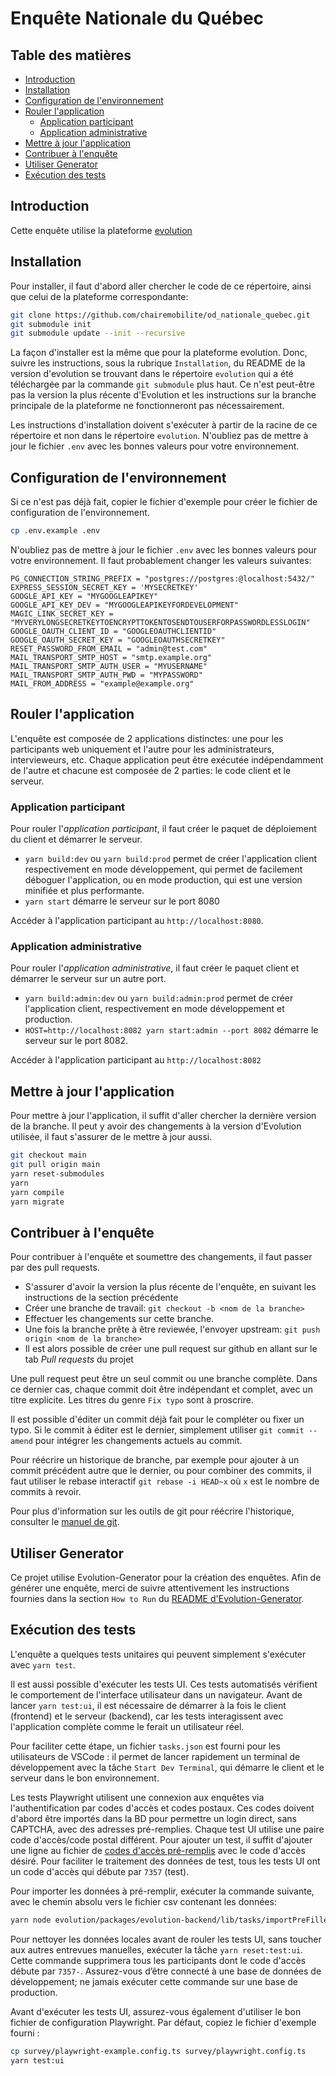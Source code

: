 # Enquête Nationale du Québec

## Table des matières

- [Introduction](#introduction)
- [Installation](#installation)
- [Configuration de l'environnement](#configuration-de-lenvironnement)
- [Rouler l'application](#rouler-lapplication)
  - [Application participant](#application-participant)
  - [Application administrative](#application-administrative)
- [Mettre à jour l'application](#mettre-à-jour-lapplication)
- [Contribuer à l'enquête](#contribuer-à-lenquête)
- [Utiliser Generator](#utiliser-generator)
- [Exécution des tests](#exécution-des-tests)

## Introduction

Cette enquête utilise la plateforme [evolution](https://github.com/chairemobilite/evolution)

## Installation

Pour installer, il faut d'abord aller chercher le code de ce répertoire, ainsi que celui de la plateforme correspondante:

```bash
git clone https://github.com/chairemobilite/od_nationale_quebec.git
git submodule init
git submodule update --init --recursive

```

La façon d'installer est la même que pour la plateforme evolution. Donc, suivre les instructions, sous la rubrique `Installation`, du README de la version d'evolution se trouvant dans le répertoire `evolution` qui a été téléchargée par la commande `git submodule` plus haut. Ce n'est peut-être pas la version la plus récente d'Evolution et les instructions sur la branche principale de la plateforme ne fonctionneront pas nécessairement.

Les instructions d'installation doivent s'exécuter à partir de la racine de ce répertoire et non dans le répertoire `evolution`. N'oubliez pas de mettre à jour le fichier `.env` avec les bonnes valeurs pour votre environnement.

## Configuration de l'environnement

Si ce n'est pas déjà fait, copier le fichier d'exemple pour créer le fichier de configuration de l'environnement.

```bash
cp .env.example .env
```

N'oubliez pas de mettre à jour le fichier `.env` avec les bonnes valeurs pour votre environnement. Il faut probablement changer les valeurs suivantes:

```env
PG_CONNECTION_STRING_PREFIX = "postgres://postgres:@localhost:5432/"
EXPRESS_SESSION_SECRET_KEY = 'MYSECRETKEY'
GOOGLE_API_KEY = "MYGOOGLEAPIKEY"
GOOGLE_API_KEY_DEV = "MYGOOGLEAPIKEYFORDEVELOPMENT"
MAGIC_LINK_SECRET_KEY = "MYVERYLONGSECRETKEYTOENCRYPTTOKENTOSENDTOUSERFORPASSWORDLESSLOGIN"
GOOGLE_OAUTH_CLIENT_ID = "GOOGLEOAUTHCLIENTID"
GOOGLE_OAUTH_SECRET_KEY = "GOOGLEOAUTHSECRETKEY"
RESET_PASSWORD_FROM_EMAIL = "admin@test.com"
MAIL_TRANSPORT_SMTP_HOST = "smtp.example.org"
MAIL_TRANSPORT_SMTP_AUTH_USER = "MYUSERNAME"
MAIL_TRANSPORT_SMTP_AUTH_PWD = "MYPASSWORD"
MAIL_FROM_ADDRESS = "example@example.org"
```

## Rouler l'application

L'enquête est composée de 2 applications distinctes: une pour les participants web uniquement et l'autre pour les administrateurs, intervieweurs, etc. Chaque application peut être exécutée indépendamment de l'autre et chacune est composée de 2 parties: le code client et le serveur.

### Application participant

Pour rouler l'*application participant*, il faut créer le paquet de déploiement du client et démarrer le serveur.

* `yarn build:dev` ou `yarn build:prod` permet de créer l'application client respectivement en mode développement, qui permet de facilement déboguer l'application, ou en mode production, qui est une version minifiée et plus performante.
* `yarn start` démarre le serveur sur le port 8080

Accéder à l'application participant au `http://localhost:8080`.

### Application administrative

Pour rouler l'*application administrative*, il faut créer le paquet client et démarrer le serveur sur un autre port.

* `yarn build:admin:dev` ou `yarn build:admin:prod` permet de créer l'application client, respectivement en mode développement et production.
* `HOST=http://localhost:8082 yarn start:admin --port 8082` démarre le serveur sur le port 8082.

Accéder à l'application participant au `http://localhost:8082`

## Mettre à jour l'application

Pour mettre à jour l'application, il suffit d'aller chercher la dernière version de la branche. Il peut y avoir des changements à la version d'Evolution utilisée, il faut s'assurer de le mettre à jour aussi.

```bash
git checkout main
git pull origin main
yarn reset-submodules
yarn
yarn compile
yarn migrate
```

## Contribuer à l'enquête

Pour contribuer à l'enquête et soumettre des changements, il faut passer par des pull requests.

* S'assurer d'avoir la version la plus récente de l'enquête, en suivant les instructions de la section précédente
* Créer une branche de travail: `git checkout -b <nom de la branche>`
* Effectuer les changements sur cette branche.
* Une fois la branche prête à être reviewée, l'envoyer upstream: `git push origin <nom de la branche>`
* Il est alors possible de créer une pull request sur github en allant sur le tab *Pull requests* du projet

Une pull request peut être un seul commit ou une branche complète. Dans ce dernier cas, chaque commit doit être indépendant et complet, avec un titre explicite. Les titres du genre `Fix typo` sont à proscrire.

Il est possible d'éditer un commit déjà fait pour le compléter ou fixer un typo. Si le commit à éditer est le dernier, simplement utiliser `git commit --amend` pour intégrer les changements actuels au commit.

Pour réécrire un historique de branche, par exemple pour ajouter à un commit précédent autre que le dernier, ou pour combiner des commits, il faut utiliser le rebase interactif `git rebase -i HEAD~x` où `x` est le nombre de commits à revoir.

Pour plus d'information sur les outils de git pour réécrire l'historique, consulter le [manuel de git](https://git-scm.com/book/en/v2/Git-Tools-Rewriting-History).

## Utiliser Generator

Ce projet utilise Evolution-Generator pour la création des enquêtes. Afin de générer une enquête, merci de suivre attentivement les instructions fournies dans la section `How to Run` du [README d'Evolution-Generator](https://github.com/chairemobilite/evolution/tree/main/packages/evolution-generator#how-to-run).

## Exécution des tests

L'enquête a quelques tests unitaires qui peuvent simplement s'exécuter avec `yarn test`.

Il est aussi possible d'exécuter les tests UI. Ces tests automatisés vérifient le comportement de l'interface utilisateur dans un navigateur. Avant de lancer `yarn test:ui`, il est nécessaire de démarrer à la fois le client (frontend) et le serveur (backend), car les tests interagissent avec l'application complète comme le ferait un utilisateur réel.

Pour faciliter cette étape, un fichier `tasks.json` est fourni pour les utilisateurs de VSCode : il permet de lancer rapidement un terminal de développement avec la tâche `Start Dev Terminal`, qui démarre le client et le serveur dans le bon environnement.

Les tests Playwright utilisent une connexion aux enquêtes via l'authentification par codes d'accès et codes postaux. Ces codes doivent d'abord être importés dans la BD pour permettre un login direct, sans CAPTCHA, avec des adresses pré-remplies. Chaque test UI utilise une paire code d'accès/code postal différent. Pour ajouter un test, il suffit d'ajouter une ligne au fichier de [codes d'accès pré-remplis](survey/tests/preFilledDataSample.csv) avec le code d'accès désiré. Pour faciliter le traitement des données de test, tous les tests UI ont un code d'accès qui débute par `7357` (test).

Pour importer les données à pré-remplir, exécuter la commande suivante, avec le chemin absolu vers le fichier csv contenant les données:

```bash
yarn node evolution/packages/evolution-backend/lib/tasks/importPreFilledResponses.task.js --file "$(pwd)/survey/tests/preFilledDataSample.csv"
```

Pour nettoyer les données locales avant de rouler les tests UI, sans toucher aux autres entrevues manuelles, exécuter la tâche `yarn reset:test:ui`. Cette commande supprimera tous les participants dont le code d'accès débute par `7357-`. Assurez-vous d’être connecté à une base de données de développement; ne jamais exécuter cette commande sur une base de production.

Avant d'exécuter les tests UI, assurez-vous également d'utiliser le bon fichier de configuration Playwright. Par défaut, copiez le fichier d'exemple fourni :

```bash
cp survey/playwright-example.config.ts survey/playwright.config.ts
yarn test:ui
```

